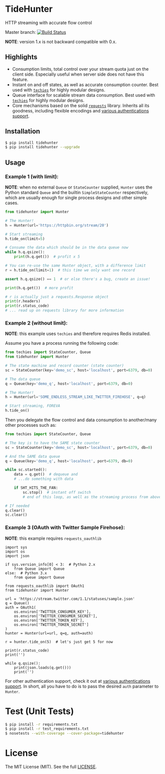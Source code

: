 # TideHunter

HTTP streaming with accurate flow control

Master branch: [![Build Status](https://travis-ci.org/woozyking/tidehunter.png?branch=master)](https://travis-ci.org/woozyking/tidehunter)

__NOTE__: version 1.x is not backward compatible with 0.x.

## Highlights

* Consumption limits, total control over your stream quota just on the client side. Especially useful when server side does not have this feature.
* Instant on and off states, as well as accurate consumption counter. Best used with [`techies`](https://github.com/woozyking/techies) for highly modular designs.
* Queue interface for scalable stream data consumption. Best used with [`techies`](https://github.com/woozyking/techies) for highly modular designs.
* Core mechanisms based on the solid [`requests`](https://github.com/kennethreitz/requests) library. Inherits all its goodness, including flexible encodings and [various authentications support](http://docs.python-requests.org/en/latest/user/authentication/).

## Installation

```bash
$ pip install tidehunter
$ pip install tidehunter --upgrade
```

## Usage

### Example 1 (with limit):

__NOTE__: when no external `Queue` or `StateCounter` supplied, `Hunter` uses the Python standard `Queue` and the builtin `SimpleStateCounter` respectively, which are usually enough for single process designs and other simple cases.

```python
from tidehunter import Hunter

# The Hunter!
h = Hunter(url='https://httpbin.org/stream/20')

# Start streaming
h.tide_on(limit=5)

# Consume the data which should be in the data queue now
while h.q.qsize():
    print(h.q.get())  # profit x 5

# You can re-use the same Hunter object, with a difference limit
r = h.tide_on(limit=1)  # this time we only want one record

assert h.q.qsize() == 1  # or else there's a bug, create an issue!

print(h.q.get())  # more profit

# r is actually just a requests.Response object
print(r.headers)
print(r.status_code)
# ... read up on requests library for more information
```

### Example 2 (without limit):

__NOTE__: this example uses `techies` and therefore requires Redis installed.

Assume you have a process running the following code:

```python
from techies import StateCounter, Queue
from tidehunter import Hunter

# The state machine and record counter (state counter)
sc = StateCounter(key='demo_sc', host='localhost', port=6379, db=0)

# The data queue
q = Queue(key='demo_q', host='localhost', port=6379, db=0)

# The Hunter!
h = Hunter(url='SOME_ENDLESS_STREAM_LIKE_TWITTER_FIREHOSE', q=q)

# Start streaming, FOREVA
h.tide_on()
```

Then you delegate the flow control and data consumption to another/many other processes such as:

```python
from techies import StateCounter, Queue

# The key is to have the SAME state counter
sc = StateCounter(key='demo_sc', host='localhost', port=6379, db=0)

# And the SAME data queue
q = Queue(key='demo_q', host='localhost', port=6379, db=0)

while sc.started():
    data = q.get()  # dequeue and
    # ...do something with data

    if SHT_HITS_THE_FAN:
        sc.stop()  # instant off switch
        # end of this loop, as well as the streaming process from above

# If needed
q.clear()
sc.clear()
```

### Example 3 (OAuth with Twitter Sample Firehose):

__NOTE__: this example requires `requests_oauthlib`

```
import sys
import os
import json

if sys.version_info[0] < 3:  # Python 2.x
    from Queue import Queue
else:  # Python 3.x
    from queue import Queue

from requests_oauthlib import OAuth1
from tidehunter import Hunter

url = 'https://stream.twitter.com/1.1/statuses/sample.json'
q = Queue()
auth = OAuth1(
    os.environ['TWITTER_CONSUMER_KEY'],
    os.environ['TWITTER_CONSUMER_SECRET'],
    os.environ['TWITTER_TOKEN_KEY'],
    os.environ['TWITTER_TOKEN_SECRET']
)
hunter = Hunter(url=url, q=q, auth=auth)

r = hunter.tide_on(5)  # let's just get 5 for now

print(r.status_code)
print('')

while q.qsize():
    print(json.loads(q.get()))
    print('')
```

For other authentication support, check it out at [various authentications support](http://docs.python-requests.org/en/latest/user/authentication/). In short, all you have to do is to pass the desired `auth` parameter to `Hunter`.

# Test (Unit Tests)

```bash
$ pip install -r requirements.txt
$ pip install -r test_requirements.txt
$ nosetests --with-coverage --cover-package=tidehunter
```

# License

The MIT License (MIT). See the full [LICENSE](https://github.com/woozyking/tidehunter/blob/master/LICENSE).
